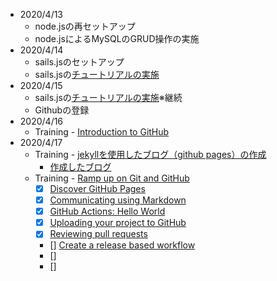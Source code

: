 * 2020/4/13  
  * node.jsの再セットアップ  
  * node.jsによるMySQLのGRUD操作の実施  
* 2020/4/14  
  * sails.jsのセットアップ  
  * sails.jsの[チュートリアルの実施](sails.md)  
* 2020/4/15  
  * sails.jsの[チュートリアルの実施](sails.md)※継続  
  * Githubの登録  
* 2020/4/16  
  * Training - [Introduction to GitHub](https://lab.github.com/githubtraining/introduction-to-github)  
* 2020/4/17  
  * Training - [jekyllを使用したブログ（github pages）の作成](https://lab.github.com/githubtraining/github-pages)  
    * [作成したブログ](https://fatherfurther.github.io/github-pages-with-jekyll/)　　
  * Training - [Ramp up on Git and GitHub](https://lab.github.com/githubtraining/paths/ramp-up-on-git-and-github)  
    * [X] [Discover GitHub Pages](https://www.youtube.com/user/GitHubGuides/videos)  
    * [X] [Communicating using Markdown](https://lab.github.com/githubtraining/communicating-using-markdown)  
    * [X] [GitHub Actions: Hello World](https://lab.github.com/githubtraining/github-actions:-hello-world) 
    * [X] [Uploading your project to GitHub](https://lab.github.com/githubtraining/uploading-your-project-to-github)  
    * [X] [Reviewing pull requests](https://lab.github.com/githubtraining/reviewing-pull-requests)  
    * [] [Create a release based workflow](https://lab.github.com/githubtraining/create-a-release-based-workflow)  
    * []   
    * [] 